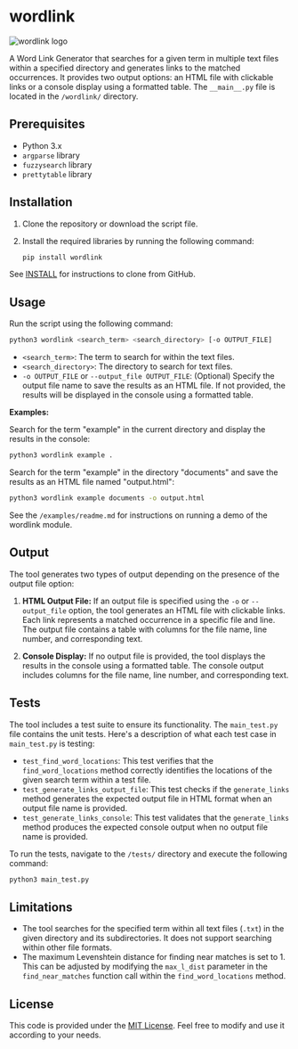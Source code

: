 # wordlink

![wordlink logo](/logo.png)

A Word Link Generator that searches for a given term in multiple text files within a specified directory and generates links to the matched occurrences. It provides two output options: an HTML file with clickable links or a console display using a formatted table.
The `__main__.py` file is located in the `/wordlink/` directory.

## Prerequisites

- Python 3.x
- `argparse` library
- `fuzzysearch` library
- `prettytable` library

## Installation

1. Clone the repository or download the script file.
2. Install the required libraries by running the following command:

   ```bash
   pip install wordlink
   ```

See [INSTALL](INSTALL) for instructions to clone from GitHub.

## Usage

Run the script using the following command:

```bash
python3 wordlink <search_term> <search_directory> [-o OUTPUT_FILE]
```

- `<search_term>`: The term to search for within the text files.
- `<search_directory>`: The directory to search for text files.
- `-o OUTPUT_FILE` or `--output_file OUTPUT_FILE`: (Optional) Specify the output file name to save the results as an HTML file. If not provided, the results will be displayed in the console using a formatted table.

**Examples:**

Search for the term "example" in the current directory and display the results in the console:

   ```bash
   python3 wordlink example .
   ```

Search for the term "example" in the directory "documents" and save the results as an HTML file named "output.html":

   ```bash
   python3 wordlink example documents -o output.html
   ```

See the `/examples/readme.md` for instructions on running a demo of the wordlink module.

## Output

The tool generates two types of output depending on the presence of the output file option:

1. **HTML Output File:** If an output file is specified using the `-o` or `--output_file` option, the tool generates an HTML file with clickable links. Each link represents a matched occurrence in a specific file and line. The output file contains a table with columns for the file name, line number, and corresponding text.

2. **Console Display:** If no output file is provided, the tool displays the results in the console using a formatted table. The console output includes columns for the file name, line number, and corresponding text.

## Tests

The tool includes a test suite to ensure its functionality. The `main_test.py` file contains the unit tests. Here's a description of what each test case in `main_test.py` is testing:

- `test_find_word_locations`: This test verifies that the `find_word_locations` method correctly identifies the locations of the given search term within a test file.
- `test_generate_links_output_file`: This test checks if the `generate_links` method generates the expected output file in HTML format when an output file name is provided.
- `test_generate_links_console`: This test validates that the `generate_links` method produces the expected console output when no output file name is provided.

To run the tests, navigate to the `/tests/` directory and execute the following command:

```bash
python3 main_test.py
```

## Limitations

- The tool searches for the specified term within all text files (`.txt`) in the given directory and its subdirectories. It does not support searching within other file formats.
- The maximum Levenshtein distance for finding near matches is set to 1. This can be adjusted by modifying the `max_l_dist` parameter in the `find_near_matches` function call within the `find_word_locations` method.

## License

This code is provided under the [MIT License](LICENSE). Feel free to modify and use it according to your needs.
